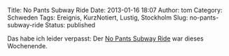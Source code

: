 Title: No Pants Subway Ride
Date: 2013-01-16 18:07
Author: tom
Category: Schweden
Tags: Ereignis, KurzNotiert, Lustig, Stockholm
Slug: no-pants-subway-ride
Status: published

Das habe ich leider verpasst: Der [No Pants Subway
Ride](http://www.youtube.com/watch?v=MmsX61oLCQw) war dieses Wochenende.

